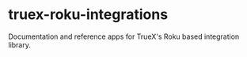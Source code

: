 # truex-roku-integrations
Documentation and reference apps for TrueX's Roku based integration library.
